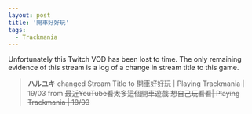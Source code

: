 ```yaml
---
layout: post
title: '開車好好玩'
tags:
  - Trackmania
---
```


Unfortunately this Twitch VOD has been lost to time. The only remaining evidence of this stream is a log of a change in
stream title to this game.

> **ハルユキ** changed Stream Title to 開車好好玩 &#124; Playing Trackmania &#124; 19/03 from ~~最近YouTube看太多這個開車遊戲 想自己玩看看&#124; Playing Trackmania &#124; 18/03~~